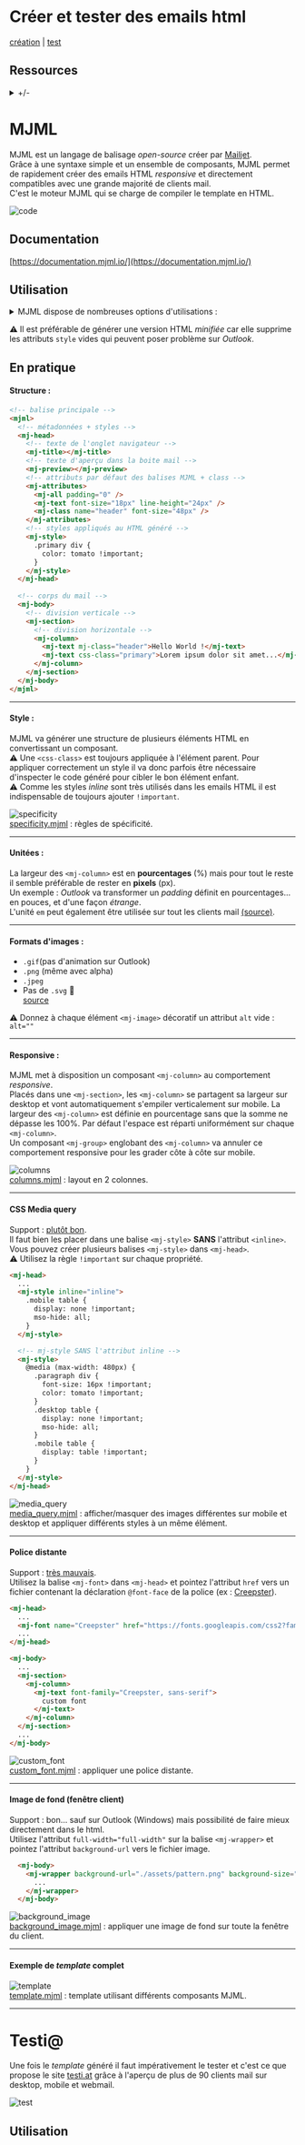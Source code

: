 # Créer et tester des emails html

[création](#mjml) | [test](#testi)

## Ressources

<details>
<summary>+/-</summary>

- [emailclientmarketshare.com](http://emailclientmarketshare.com/) :bar_chart:
- [campaignmonitor.com/css/](https://www.campaignmonitor.com/css/) :vertical_traffic_light:
- [caniemail.com](https://www.caniemail.com/) :vertical_traffic_light:
- [templates.mailchimp.com](https://templates.mailchimp.com/) :bookmark_tabs:
- [mailjet.com/resources](https://www.mailjet.com/resources/) :bookmark_tabs:
- [litmus.com/resources](https://www.litmus.com/resources/) :bookmark_tabs:
- [emailonacid.com/resources](https://www.emailonacid.com/resources/) :bookmark_tabs:
- [reallygoodemails.com](https://reallygoodemails.com/) :art:
- [dribbble.com/stories](https://dribbble.com/stories/2020/12/03/email-design-tips) :art:

</details>

# MJML

MJML est un langage de balisage *open-source* créer par [Mailjet](https://www.mailjet.com/).  
Grâce à une syntaxe simple et un ensemble de composants, MJML permet de rapidement créer des emails HTML *responsive* et directement compatibles avec une grande majorité de clients mail.  
C'est le moteur MJML qui se charge de compiler le template en HTML.  

![code](demo/assets/code.png)

## Documentation

[https://documentation.mjml.io/](https://documentation.mjml.io/)

## Utilisation
<details>
<summary>MJML dispose de nombreuses options d'utilisations :</summary>

- [éditeur en ligne](https://mjml.io/try-it-live)
- [application desktop](https://mjmlio.github.io/mjml-app/)
- dans **VS Code** grâce à une [extension](https://github.com/mjmlio/vscode-mjml)
- en [ligne de commande](https://github.com/mjmlio/mjml/blob/master/packages/mjml-cli/README.md)
- dans [Node.js](https://documentation.mjml.io/#inside-node-js)
- [API](https://mjml.io/api) gratuite
- \+ les outils développés par la [communauté](https://mjml.io/community)...

</details>

:warning: Il est préférable de générer une version HTML *minifiée* car elle supprime les attributs `style` vides qui peuvent poser problème sur *Outlook*.

## En pratique

#### Structure :

```html
<!-- balise principale -->
<mjml>
  <!-- métadonnées + styles -->
  <mj-head>
    <!-- texte de l'onglet navigateur -->
    <mj-title></mj-title>
    <!-- texte d'aperçu dans la boite mail -->
    <mj-preview></mj-preview>
    <!-- attributs par défaut des balises MJML + class -->
    <mj-attributes>
      <mj-all padding="0" />
      <mj-text font-size="18px" line-height="24px" />
      <mj-class name="header" font-size="48px" />
    </mj-attributes>
    <!-- styles appliqués au HTML généré -->
    <mj-style>
      .primary div {
        color: tomato !important;
      }
    </mj-style>
  </mj-head>
  
  <!-- corps du mail -->
  <mj-body>
    <!-- division verticale -->
    <mj-section>
      <!-- division horizontale -->
      <mj-column>
        <mj-text mj-class="header">Hello World !</mj-text>
        <mj-text css-class="primary">Lorem ipsum dolor sit amet...</mj-text>
      </mj-column>
    </mj-section>
  </mj-body>
</mjml>
```
---

#### Style :

MJML va générer une structure de plusieurs éléments HTML en convertissant un composant.  
:warning: Une `<css-class>` est toujours appliquée à l'élément parent. Pour appliquer correctement un style il va donc parfois être nécessaire d'inspecter le code généré pour cibler le bon élément enfant.  
:warning: Comme les styles *inline* sont très utilisés dans les emails HTML il est indispensable de toujours ajouter `!important`.  

![specificity](./demo/assets/specificity.png)  
[specificity.mjml](./demo/specificity.mjml) : règles de spécificité.

---

#### Unitées :

La largeur des `<mj-column>` est en **pourcentages** (%) mais pour tout le reste il semble préférable de rester en **pixels** (px).  
Un exemple : *Outlook* va transformer un *padding* définit en pourcentages... en pouces, et d'une façon *étrange*.  
L'unité `em` peut également être utilisée sur tout les clients mail [(source)](https://www.caniemail.com/features/css-unit-em/).

---

#### Formats d'images :

- `.gif`(pas d'animation sur Outlook)
- `.png` (même avec alpha)
- `.jpeg`
- Pas de `.svg` :no_entry_sign:  
[source](https://www.caniemail.com/search/?s=image%20format)  

:warning: Donnez à chaque élément `<mj-image>` décoratif un attribut `alt` vide : `alt=""`

---

#### Responsive :

MJML met à disposition un composant `<mj-column>` au comportement *responsive*.  
Placés dans une `<mj-section>`, les `<mj-column>` se partagent sa largeur sur desktop et vont automatiquement s'empiler verticalement sur mobile. La largeur des `<mj-column>` est définie en pourcentage sans que la somme ne dépasse les 100%. Par défaut l'espace est réparti uniformément sur chaque `<mj-column>`.  
Un composant `<mj-group>` englobant des `<mj-column>` va annuler ce comportement responsive pour les grader côte à côte sur mobile.  

![columns](./demo/assets/columns.gif)  
[columns.mjml](./demo/columns.mjml) : layout en 2 colonnes.

---

#### CSS Media query

Support : [plutôt bon](https://www.caniemail.com/features/css-at-media/).  
Il faut bien les placer dans une balise `<mj-style>` **SANS** l'attribut `<inline>`. Vous pouvez créer plusieurs balises `<mj-style>` dans `<mj-head>`.  
:warning: Utilisez la règle `!important` sur chaque propriété.

```html
<mj-head>
  ...
  <mj-style inline="inline">
    .mobile table {
      display: none !important;
      mso-hide: all;
    }
  </mj-style>

  <!-- mj-style SANS l'attribut inline -->
  <mj-style>
    @media (max-width: 480px) {
      .paragraph div {
        font-size: 16px !important;
        color: tomato !important;
      }
      .desktop table {
        display: none !important;
        mso-hide: all;
      }
      .mobile table {
        display: table !important;
      }
    }
  </mj-style>
</mj-head>
```

![media_query](./demo/assets/media_query.gif)  
[media_query.mjml](./demo/media_query.mjml) : afficher/masquer des images différentes sur mobile et desktop et appliquer différents styles à un même élément.

---

#### Police distante

Support : [très mauvais](https://www.caniemail.com/features/css-at-font-face/).  
Utilisez la balise `<mj-font>` dans `<mj-head>` et pointez l'attribut `href` vers un fichier contenant la déclaration `@font-face` de la police (ex : [Creepster](https://fonts.googleapis.com/css2?family=Creepster)).

```html
<mj-head>
  ...
  <mj-font name="Creepster" href="https://fonts.googleapis.com/css2?family=Creepster" />
  ...
</mj-head>

<mj-body>
  ...
  <mj-section>
    <mj-column>
      <mj-text font-family="Creepster, sans-serif">
        custom font
      </mj-text>
    </mj-column>
  </mj-section>
  ...
</mj-body>
```

![custom_font](./demo/assets/custom_font.png)  
[custom_font.mjml](./demo/custom_font.mjml) : appliquer une police distante.

---

#### Image de fond (fenêtre client)

Support : bon... sauf sur Outlook (Windows) mais possibilité de faire mieux directement dans le html.  
Utilisez l'attribut `full-width="full-width"` sur la balise `<mj-wrapper>` et pointez l'attribut `background-url` vers le fichier image.

```html
  <mj-body>
    <mj-wrapper background-url="./assets/pattern.png" background-size="400px">
      ...
    </mj-wrapper>
  </mj-body>
```

![background_image](./demo/assets/background_image.png)  
[background_image.mjml](./demo/background_image.mjml) : appliquer une image de fond sur toute la fenêtre du client.

---

#### Exemple de *template* complet

![template](./demo/assets/template.png)  
[template.mjml](./demo/template.mjml) : template utilisant différents composants MJML.

---

# Testi@ 

Une fois le *template* généré il faut impérativement le tester et c'est ce que propose le site [testi.at](https://testi.at/) grâce à l'aperçu de plus de 90 clients mail sur desktop, mobile et webmail.  

![test](demo/assets/test.png)

## Utilisation